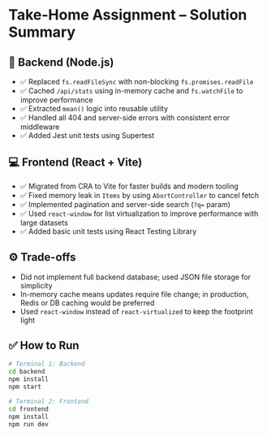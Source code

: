 # Take-Home Assignment – Solution Summary

## 🧠 Backend (Node.js)

- ✅ Replaced `fs.readFileSync` with non-blocking `fs.promises.readFile`
- ✅ Cached `/api/stats` using in-memory cache and `fs.watchFile` to improve performance
- ✅ Extracted `mean()` logic into reusable utility
- ✅ Handled all 404 and server-side errors with consistent error middleware
- ✅ Added Jest unit tests using Supertest

## 💻 Frontend (React + Vite)

- ✅ Migrated from CRA to Vite for faster builds and modern tooling
- ✅ Fixed memory leak in `Items` by using `AbortController` to cancel fetch
- ✅ Implemented pagination and server-side search (`?q=` param)
- ✅ Used `react-window` for list virtualization to improve performance with large datasets
- ✅ Added basic unit tests using React Testing Library

## ⚙️ Trade-offs

- Did not implement full backend database; used JSON file storage for simplicity
- In-memory cache means updates require file change; in production, Redis or DB caching would be preferred
- Used `react-window` instead of `react-virtualized` to keep the footprint light

## ✅ How to Run

```bash
# Terminal 1: Backend
cd backend
npm install
npm start

# Terminal 2: Frontend
cd frontend
npm install
npm run dev

